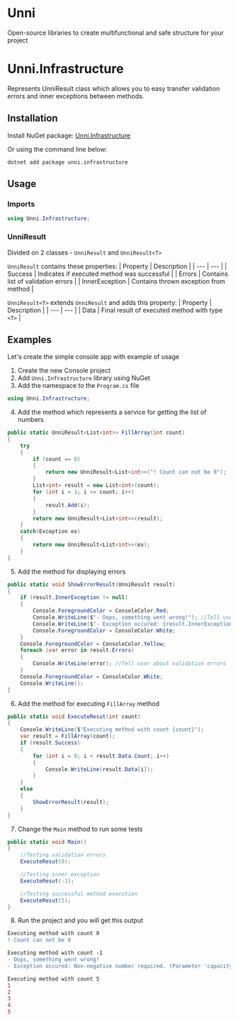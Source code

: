 # Unni
Open-source libraries to create multifunctional and safe structure for your project
# Unni.Infrastructure
Represents UnniResult class which allows you to easy transfer validation errors and inner exceptions between methods.
## Installation
Install NuGet package: [Unni.Infrastructure](https://www.nuget.org/packages/unni.infrastructure/)

Or using the command line below:
```
dotnet add package unni.infrastructure
```
## Usage
### Imports
```c#
using Unni.Infrastructure;
```
### UnniResult
Divided on 2 classes - `UnniResult` and `UnniResult<T>`

`UnniResult` contains these properties:
| Property | Description |
| --- | --- |
| Success | Indicates if executed method was successful |
| Errors | Contains list of validation errors |
| InnerException | Contains thrown exception from method |

`UnniResult<T>` extends `UnniResult` and adds this property:
| Property | Description |
| --- | --- |
| Data<T> | Final result of executed method with type `<T>` |

## Examples
Let's create the simple console app with example of usage
1. Create the new Console project
2. Add `Unni.Infrastructure` library using NuGet
3. Add the namespace to the `Program.cs` file
```c#
using Unni.Infrastructure;
```
4. Add the method which represents a service for getting the list of numbers
```c#
public static UnniResult<List<int>> FillArray(int count)
{
    try
    {
        if (count == 0)
        {
            return new UnniResult<List<int>>("! Count can not be 0");
        }
        List<int> result = new List<int>(count);
        for (int i = 1; i <= count; i++)
        {
            result.Add(i);
        }
        return new UnniResult<List<int>>(result);
    }
    catch(Exception ex)
    {
        return new UnniResult<List<int>>(ex);
    }
}
```
5. Add the method for displaying errors
```c#
public static void ShowErrorResult(UnniResult result)
{
    if (result.InnerException != null)
    {
        Console.ForegroundColor = ConsoleColor.Red;
        Console.WriteLine($"- Oops, something went wrong!"); //Tell user about unexpected error
        Console.WriteLine($"- Exception occured: {result.InnerException.Message}"); //Log exception to proceed it in the future
        Console.ForegroundColor = ConsoleColor.White;
    }
    Console.ForegroundColor = ConsoleColor.Yellow;
    foreach (var error in result.Errors)
    {
        Console.WriteLine(error); //Tell user about validation errors
    }
    Console.ForegroundColor = ConsoleColor.White;
    Console.WriteLine();
}
```
6. Add the method for executing `FillArray` method
```c#
public static void ExecuteResut(int count)
{
    Console.WriteLine($"Executing method with count {count}");
    var result = FillArray(count);
    if (result.Success)
    {
        for (int i = 0; i < result.Data.Count; i++)
        {
            Console.WriteLine(result.Data[i]);
        }
    }
    else
    {
        ShowErrorResult(result);
    }
}
```
7. Change the `Main` method to run some tests
```c#
public static void Main()
{
    //Testing validation errors
    ExecuteResut(0);

    //Testing inner exception
    ExecuteResut(-1);

    //Testing successful method execution
    ExecuteResut(5);
}
```
8. Run the project and you will get this output
```diff
Executing method with count 0
! Count can not be 0

Executing method with count -1
- Oops, something went wrong!
- Exception occured: Non-negative number required. (Parameter 'capacity')

Executing method with count 5
1
2
3
4
5
```
